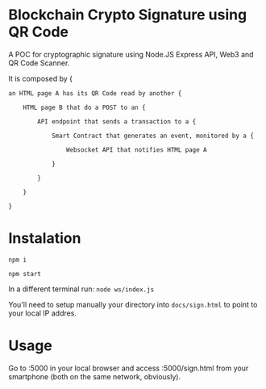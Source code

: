 # Blockchain Crypto Signature using QR Code
A POC for cryptographic signature using Node.JS Express API, Web3 and QR Code Scanner.


It is composed by {
 
	an HTML page A has its QR Code read by another {

		HTML page B that do a POST to an {

			API endpoint that sends a transaction to a {

				Smart Contract that generates an event, monitored by a {

					Websocket API that notifies HTML page A

				}

			}

		}

	}

# Instalation

``npm i``

``npm start``

In a different terminal run:
``node ws/index.js``

You'll need to setup manually your directory into ``docs/sign.html`` to point to your local IP addres.

# Usage

Go to <hostname>:5000 in your local browser and access <hostname>:5000/sign.html from your smartphone (both on the same network, obviously).
